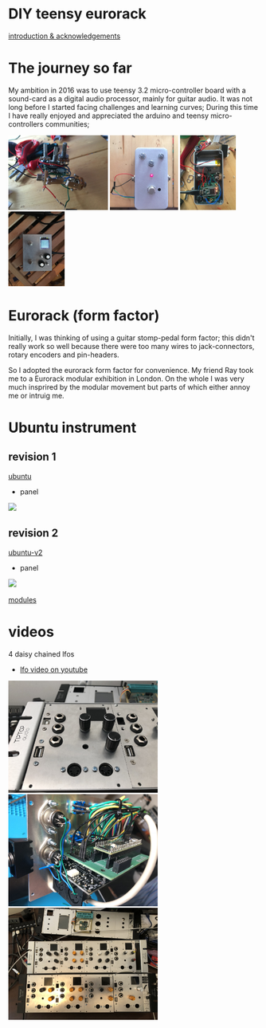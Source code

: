 # DIY teensy eurorack
[introduction & acknowledgements](introduction "intro")

# The journey so far
My ambition in 2016 was to use teensy 3.2 micro-controller board with a sound-card as a digital audio processor, mainly for guitar audio. It was not long before I started facing challenges and learning curves; During this time I have really enjoyed and appreciated the arduino and teensy micro-controllers communities;

<img src="https://github.com/newdigate/newdigate.github.io/raw/master/images/photos/IMG_4344.jpg" height="150px"/> <img src="https://github.com/newdigate/newdigate.github.io/raw/master/images/photos/IMG_4350.jpg" height="150px"/> <img src="https://github.com/newdigate/newdigate.github.io/raw/master/images/photos/IMG_4354.jpg" height="150px"/> <img src="https://github.com/newdigate/newdigate.github.io/raw/master/images/photos/IMG_4437.jpg" height="150px"/>

# Eurorack (form factor)
Initially, I was thinking of using a guitar stomp-pedal form factor; this didn't really work so well because there were too many wires to jack-connectors, rotary encoders and pin-headers.

So I adopted the eurorack form factor for convenience. My friend Ray took me to a Eurorack modular exhibition in London. On the whole I was very much insprired by the modular movement but parts of which either annoy me or intruig me. 

# Ubuntu instrument
## revision 1
[ubuntu](https://github.com/newdigate/teensy-eurorack/tree/master/hardware/ubuntu "ubuntu")
* panel 
<img src="https://raw.githubusercontent.com/newdigate/teensy-eurorack/master/hardware/ubuntu/images/20hp-Ubuntu-instruments-number-one.PNG" width="150px"/>

## revision 2
[ubuntu-v2](https://github.com/newdigate/teensy-eurorack/tree/master/hardware/ubuntu-v2.0 "ubuntu-v2")
* panel
<img src="https://raw.githubusercontent.com/newdigate/teensy-eurorack/master/hardware/ubuntu-v2.0/panels/images/20hp-Ubuntu-instruments-number-two-2.png" width="150px"/>

[modules](modules "modules")

# videos
4 daisy chained lfos
 * [lfo video on youtube](https://youtu.be/F82L4924gZA)

<img src="https://github.com/newdigate/newdigate.github.io/raw/master/images/photos/56B12441-D3E0-4292-92FB-427B2AC559BF.jpeg" width="300px"/>

<img src="https://github.com/newdigate/newdigate.github.io/raw/master/images/photos/O0YhxdTOTvq%2Bo4O1xlkeXg.jpg" width="300px"/>

<img src="https://github.com/newdigate/newdigate.github.io/raw/master/images/photos/0986B365-2641-4A68-BD45-857024C0E73F.jpeg" width="300px"/>

